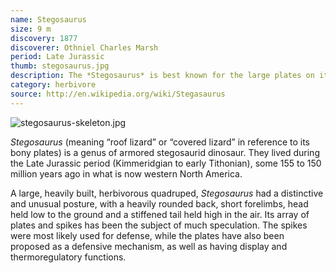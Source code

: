 ```yaml
---
name: Stegosaurus
size: 9 m
discovery: 1877
discoverer: Othniel Charles Marsh
period: Late Jurassic
thumb: stegosaurus.jpg
description: The *Stegosaurus* is best known for the large plates on its back and long spikes on its tail
category: herbivore
source: http://en.wikipedia.org/wiki/Stegasaurus
---
```


![stegosaurus-skeleton.jpg](stegosaurus-skeleton.jpg)

*Stegosaurus* (meaning “roof lizard” or “covered lizard” in reference to its bony plates) is a genus of armored stegosaurid dinosaur. They lived during the Late Jurassic period (Kimmeridgian to early Tithonian), some 155 to 150 million years ago in what is now western North America.

A large, heavily built, herbivorous quadruped, *Stegosaurus* had a distinctive and unusual posture, with a heavily rounded back, short forelimbs, head held low to the ground and a stiffened tail held high in the air. Its array of plates and spikes has been the subject of much speculation. The spikes were most likely used for defense, while the plates have also been proposed as a defensive mechanism, as well as having display and thermoregulatory functions.